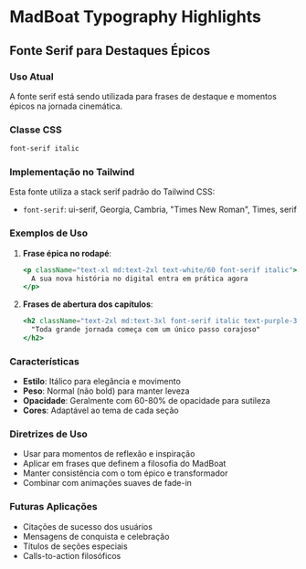 # MadBoat Typography Highlights

## Fonte Serif para Destaques Épicos

### Uso Atual
A fonte serif está sendo utilizada para frases de destaque e momentos épicos na jornada cinemática.

### Classe CSS
```css
font-serif italic
```

### Implementação no Tailwind
Esta fonte utiliza a stack serif padrão do Tailwind CSS:
- `font-serif`: ui-serif, Georgia, Cambria, "Times New Roman", Times, serif

### Exemplos de Uso
1. **Frase épica no rodapé**:
   ```jsx
   <p className="text-xl md:text-2xl text-white/60 font-serif italic">
     A sua nova história no digital entra em prática agora
   </p>
   ```

2. **Frases de abertura dos capítulos**:
   ```jsx
   <h2 className="text-2xl md:text-3xl font-serif italic text-purple-300">
     "Toda grande jornada começa com um único passo corajoso"
   </h2>
   ```

### Características
- **Estilo**: Itálico para elegância e movimento
- **Peso**: Normal (não bold) para manter leveza
- **Opacidade**: Geralmente com 60-80% de opacidade para sutileza
- **Cores**: Adaptável ao tema de cada seção

### Diretrizes de Uso
- Usar para momentos de reflexão e inspiração
- Aplicar em frases que definem a filosofia do MadBoat
- Manter consistência com o tom épico e transformador
- Combinar com animações suaves de fade-in

### Futuras Aplicações
- Citações de sucesso dos usuários
- Mensagens de conquista e celebração  
- Títulos de seções especiais
- Calls-to-action filosóficos